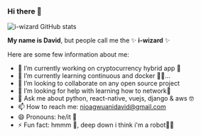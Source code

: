 ### Hi there 👋

![i-wizard GitHub stats](https://github-readme-stats.vercel.app/api?username=i-wizard&show_icons=true&count_private=true&theme=merko)


**My name is David**, but people call me the ✨ **i-wizard** ✨ 

Here are some few information about me:

- 🔭 I’m currently working on cryptocurrency hybrid app 📱
- 🌱 I’m currently learning continuous and docker 🧑‍💻...
- 👯 I’m looking to collaborate on any open source project
- 🤔 I’m looking for help with learning how to network🤝
- 💬 Ask me about python, react-native, vuejs, django & aws 🤓
- 📫 How to reach me: njoagwuanidavid@gmail.com
- 😄 Pronouns: he/it 👀
- ⚡ Fun fact: hmmm 🤔, deep down i think i'm a robot🤖🦾

